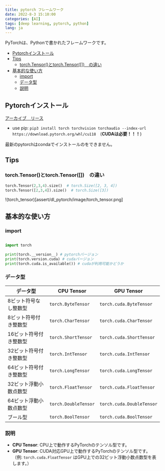 ```yaml
---
title: pytorch フレームワーク
date: 2022-8-3 15:10:00
categories: [AI]
tags: [deep learning, pytorch, python]
lang: ja
---
```


PyTorchは、Pythonで書かれたフレームワークです。

- [Pytorchインストール](#pytorchインストール)
- [Tips](#tips)
  - [torch.Tensor()とtorch.Tensor(\[\])　の違い](#torchtensorとtorchtensorの違い)
- [基本的な使い方](#基本的な使い方)
  - [import](#import)
  - [データ型](#データ型)
  - [説明](#説明)


## Pytorchインストール

[アーカイブ　リース](https://pytorch.org/get-started/previous-versions)

- use pip: `pip3 install torch torchvision torchaudio --index-url https://download.pytorch.org/whl/cu118`　(**CUDAは必要！！！**)

最新のpytorchはcondaでインストールのをできません。

## Tips
### torch.Tensor()とtorch.Tensor([])　の違い
```python
torch.Tensor(2,3,4).size()  # torch.Size([2, 3, 4])
torch.Tensor([2,3,4]).size()  # torch.Size([3])
```
!(torch_tensor)[assert/dl_pytorch/image/torch_tensor.png]

## 基本的な使い方

### import

```python

import torch
 
print(torch.__version__) # pytorchバージョン
print(torch.version.cuda) # cudaバージョン
print(torch.cuda.is_available()) # cudaが利用可能かどうか
```

### データ型

| データ型               | CPU Tensor           | GPU Tensor                |
| ---------------------- | -------------------- | ------------------------- |
| 8ビット符号なし整数型  | `torch.ByteTensor`   | `torch.cuda.ByteTensor`   |
| 8ビット符号付き整数型  | `torch.CharTensor`   | `torch.cuda.CharTensor`   |
| 16ビット符号付き整数型 | `torch.ShortTensor`  | `torch.cuda.ShortTensor`  |
| 32ビット符号付き整数型 | `torch.IntTensor`    | `torch.cuda.IntTensor`    |
| 64ビット符号付き整数型 | `torch.LongTensor`   | `torch.cuda.LongTensor`   |
| 32ビット浮動小数点数型 | `torch.FloatTensor`  | `torch.cuda.FloatTensor`  |
| 64ビット浮動小数点数型 | `torch.DoubleTensor` | `torch.cuda.DoubleTensor` |
| ブール型               | `torch.BoolTensor`   | `torch.cuda.BoolTensor`   |

### 説明
- **CPU Tensor**: CPU上で動作するPyTorchのテンソル型です。
- **GPU Tensor**: CUDA対応GPU上で動作するPyTorchのテンソル型です。  
  （例: `torch.cuda.FloatTensor` はGPU上での32ビット浮動小数点数型を表します。）


